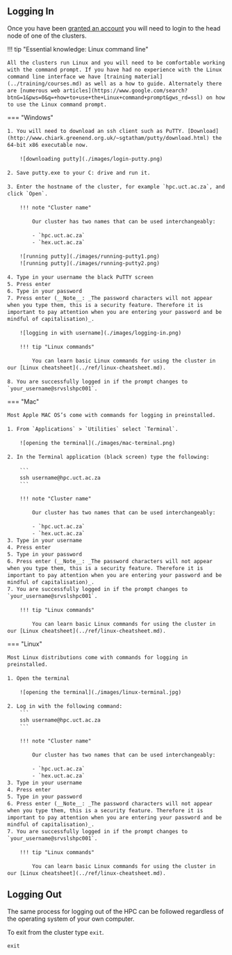 ## Logging In

Once you have been [granted an account](./access-accounts.md) you will need to login to the head node of one of the clusters.

!!! tip "Essential knowledge: Linux command line"

    All the clusters run Linux and you will need to be comfortable working with the command prompt. If you have had no experience with the Linux command line interface we have [training material](../training/courses.md) as well as a how to guide. Alternately there are [numerous web articles](https://www.google.com/search?btnG=1&pws=0&q=+how+to+use+the+Linux+command+prompt&gws_rd=ssl) on how to use the Linux command prompt.

=== "Windows"

    1. You will need to download an ssh client such as PuTTY. [Download](http://www.chiark.greenend.org.uk/~sgtatham/putty/download.html) the 64-bit x86 executable now.

        ![downloading putty](./images/login-putty.png)

    2. Save putty.exe to your C: drive and run it.

    3. Enter the hostname of the cluster, for example `hpc.uct.ac.za`, and click `Open`.

        !!! note "Cluster name"

            Our cluster has two names that can be used interchangeably:

            - `hpc.uct.ac.za`
            - `hex.uct.ac.za`

        ![running putty](./images/running-putty1.png)
        ![running putty](./images/running-putty2.png)

    4. Type in your username the black PuTTY screen
    5. Press enter
    6. Type in your password 
    7. Press enter (__Note__: _The password characters will not appear when you type them, this is a security feature. Therefore it is important to pay attention when you are entering your password and be mindful of capitalisation)_.

        ![logging in with username](./images/logging-in.png)

        !!! tip "Linux commands"

            You can learn basic Linux commands for using the cluster in our [Linux cheatsheet](../ref/linux-cheatsheet.md).
    
    8. You are successfully logged in if the prompt changes to `your_username@srvslshpc001`.



=== "Mac"

    Most Apple MAC OS’s come with commands for logging in preinstalled. 
    
    1. From `Applications` > `Utilities` select `Terminal`.

        ![opening the terminal](./images/mac-terminal.png)

    2. In the Terminal application (black screen) type the following:

        ```
        ssh username@hpc.uct.ac.za
        ```

        !!! note "Cluster name"

            Our cluster has two names that can be used interchangeably:

            - `hpc.uct.ac.za`
            - `hex.uct.ac.za`
    3. Type in your username
    4. Press enter
    5. Type in your password 
    6. Press enter (__Note__: _The password characters will not appear when you type them, this is a security feature. Therefore it is important to pay attention when you are entering your password and be mindful of capitalisation)_.
    7. You are successfully logged in if the prompt changes to `your_username@srvslshpc001`.

        !!! tip "Linux commands"

            You can learn basic Linux commands for using the cluster in our [Linux cheatsheet](../ref/linux-cheatsheet.md).

=== "Linux"

    Most Linux distributions come with commands for logging in preinstalled. 

    1. Open the terminal

        ![opening the terminal](./images/linux-terminal.jpg)

    2. Log in with the following command:
        ```
        ssh username@hpc.uct.ac.za
        ```

        !!! note "Cluster name"

            Our cluster has two names that can be used interchangeably:

            - `hpc.uct.ac.za`
            - `hex.uct.ac.za`
    3. Type in your username
    4. Press enter
    5. Type in your password 
    6. Press enter (__Note__: _The password characters will not appear when you type them, this is a security feature. Therefore it is important to pay attention when you are entering your password and be mindful of capitalisation)_.
    7. You are successfully logged in if the prompt changes to `your_username@srvslshpc001`.

        !!! tip "Linux commands"

            You can learn basic Linux commands for using the cluster in our [Linux cheatsheet](../ref/linux-cheatsheet.md).


## Logging Out


The same process for logging out of the HPC can be followed regardless of the operating system of your own computer.

To exit from the cluster type `exit`.

```
exit
```

